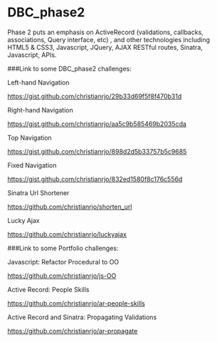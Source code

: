DBC_phase2
==========

Phase 2 puts an emphasis on ActiveRecord (validations, callbacks, associations, Query interface, etc) , and other technologies including HTML5 & CSS3, Javascript, JQuery, AJAX RESTful routes, Sinatra, Javascript, APIs.

###Link to some DBC_phase2 challenges:

Left-hand Navigation

https://gist.github.com/christianrjo/29b33d69f5f8f470b31d

Right-hand Navigation

https://gist.github.com/christianrjo/aa5c9b585469b2035cda

Top Navigation

https://gist.github.com/christianrjo/898d2d5b33757b5c9685

Fixed Navigation

https://gist.github.com/christianrjo/832ed1580f8c176c556d

Sinatra Url Shortener

https://github.com/christianrjo/shorten_url

Lucky Ajax

https://github.com/christianrjo/luckyajax


###Link to some Portfolio challenges:

Javascript: Refactor Procedural to OO

https://github.com/christianrjo/js-OO

Active Record: People Skills

https://github.com/christianrjo/ar-people-skills

Active Record and Sinatra: Propagating Validations

https://github.com/christianrjo/ar-propagate
